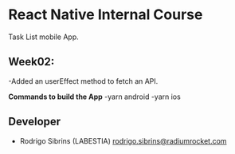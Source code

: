 # React Native Internal Course
Task List mobile App.
## Week02:
-Added an userEffect method to fetch an API.

**Commands to build the App**
-yarn android
-yarn ios
## Developer

- Rodrigo Sibrins (LABESTIA) <rodrigo.sibrins@radiumrocket.com>